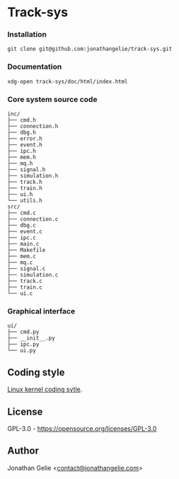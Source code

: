 # Track-sys


### Installation

```shell
git clone git@github.com:jonathangelie/track-sys.git
```

### Documentation

```shell
xdg-open track-sys/doc/html/index.html
```

### Core system source code

```shell
inc/
├── cmd.h
├── connection.h
├── dbg.h
├── error.h
├── event.h
├── ipc.h
├── mem.h
├── mq.h
├── signal.h
├── simulation.h
├── track.h
├── train.h
├── ui.h
└── utils.h
src/
├── cmd.c
├── connection.c
├── dbg.c
├── event.c
├── ipc.c
├── main.c
├── Makefile
├── mem.c
├── mq.c
├── signal.c
├── simulation.c
├── track.c
├── train.c
└── ui.c
```

### Graphical interface

```shell
ui/
├── cmd.py
├── __init__.py
├── ipc.py
└── ui.py
```

## Coding style
[Linux kernel coding sytle](https://www.kernel.org/doc/html/v4.10/process/coding-style.html).

## License

GPL-3.0 - <https://opensource.org/licenses/GPL-3.0>

## Author
Jonathan Gelie <[contact@jonathangelie.com](mailto:contact@jonathangelie.com)>

